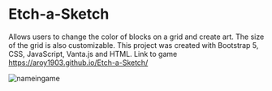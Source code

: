 # Etch-a-Sketch

Allows users to change the color of blocks on a grid and create art. The size of the grid is also customizable. This project was created with Bootstrap 5, CSS, JavaScript, Vanta.js and HTML.
Link to game https://aroy1903.github.io/Etch-a-Sketch/

![nameingame](https://user-images.githubusercontent.com/105148555/184510223-d5d90409-1d58-402a-984a-be35181ad3b7.PNG)
